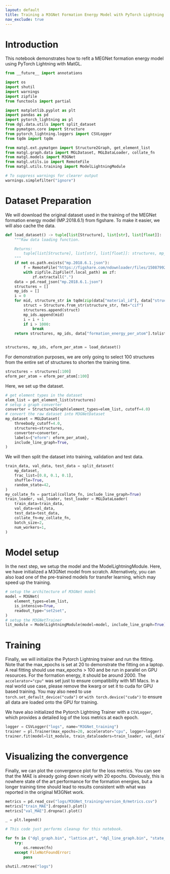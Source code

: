 ```yaml
---
layout: default
title: Training a M3GNet Formation Energy Model with PyTorch Lightning.md
nav_exclude: true
---
```


# Introduction

This notebook demonstrates how to refit a MEGNet formation energy model using PyTorch Lightning with MatGL.


```python
from __future__ import annotations

import os
import shutil
import warnings
import zipfile
from functools import partial

import matplotlib.pyplot as plt
import pandas as pd
import pytorch_lightning as pl
from dgl.data.utils import split_dataset
from pymatgen.core import Structure
from pytorch_lightning.loggers import CSVLogger
from tqdm import tqdm

from matgl.ext.pymatgen import Structure2Graph, get_element_list
from matgl.graph.data import MGLDataset, MGLDataLoader, collate_fn
from matgl.models import M3GNet
from matgl.utils.io import RemoteFile
from matgl.utils.training import ModelLightningModule

# To suppress warnings for clearer output
warnings.simplefilter("ignore")
```

# Dataset Preparation

We will download the original dataset used in the training of the MEGNet formation energy model (MP.2018.6.1) from figshare. To make it easier, we will also cache the data.


```python
def load_dataset() -> tuple[list[Structure], list[str], list[float]]:
    """Raw data loading function.

    Returns:
        tuple[list[Structure], list[str], list[float]]: structures, mp_id, Eform_per_atom
    """
    if not os.path.exists("mp.2018.6.1.json"):
        f = RemoteFile("https://figshare.com/ndownloader/files/15087992")
        with zipfile.ZipFile(f.local_path) as zf:
            zf.extractall(".")
    data = pd.read_json("mp.2018.6.1.json")
    structures = []
    mp_ids = []
    i = 0
    for mid, structure_str in tqdm(zip(data["material_id"], data["structure"])):
        struct = Structure.from_str(structure_str, fmt="cif")
        structures.append(struct)
        mp_ids.append(mid)
        i = i + 1
        if i > 1000:
            break
    return structures, mp_ids, data["formation_energy_per_atom"].tolist()


structures, mp_ids, eform_per_atom = load_dataset()
```

For demonstration purposes, we are only going to select 100 structures from the entire set of structures to shorten the training time.


```python
structures = structures[:100]
eform_per_atom = eform_per_atom[:100]
```

Here, we set up the dataset.


```python
# get element types in the dataset
elem_list = get_element_list(structures)
# setup a graph converter
converter = Structure2Graph(element_types=elem_list, cutoff=4.0)
# convert the raw dataset into M3GNetDataset
mp_dataset = MGLDataset(
    threebody_cutoff=4.0,
    structures=structures,
    converter=converter,
    labels={"eform": eform_per_atom},
    include_line_graph=True,
)
```

We will then split the dataset into training, validation and test data.


```python
train_data, val_data, test_data = split_dataset(
    mp_dataset,
    frac_list=[0.8, 0.1, 0.1],
    shuffle=True,
    random_state=42,
)
my_collate_fn = partial(collate_fn, include_line_graph=True)
train_loader, val_loader, test_loader = MGLDataLoader(
    train_data=train_data,
    val_data=val_data,
    test_data=test_data,
    collate_fn=my_collate_fn,
    batch_size=2,
    num_workers=1,
)
```

# Model setup

In the next step, we setup the model and the ModelLightningModule. Here, we have initialized a M3GNet model from scratch. Alternatively, you can also load one of the pre-trained models for transfer learning, which may speed up the training.


```python
# setup the architecture of M3GNet model
model = M3GNet(
    element_types=elem_list,
    is_intensive=True,
    readout_type="set2set",
)
# setup the M3GNetTrainer
lit_module = ModelLightningModule(model=model, include_line_graph=True)
```

# Training

Finally, we will initialize the Pytorch Lightning trainer and run the fitting. Note that the max_epochs is set at 20 to demonstrate the fitting on a laptop. A real fitting should use max_epochs > 100 and be run in parallel on GPU resources. For the formation energy, it should be around 2000. The `accelerator="cpu"` was set just to ensure compatibility with M1 Macs. In a real world use case, please remove the kwarg or set it to cuda for GPU based training. You may also need to use `torch.set_default_device("cuda")` or `with torch.device("cuda")` to ensure all data are loaded onto the GPU for training.

We have also initialized the Pytorch Lightning Trainer with a `CSVLogger`, which provides a detailed log of the loss metrics at each epoch.


```python
logger = CSVLogger("logs", name="M3GNet_training")
trainer = pl.Trainer(max_epochs=20, accelerator="cpu", logger=logger)
trainer.fit(model=lit_module, train_dataloaders=train_loader, val_dataloaders=val_loader)
```

# Visualizing the convergence

Finally, we can plot the convergence plot for the loss metrics. You can see that the MAE is already going down nicely with 20 epochs. Obviously, this is nowhere state of the art performance for the formation energies, but a longer training time should lead to results consistent with what was reported in the original M3GNet work.


```python
metrics = pd.read_csv("logs/M3GNet_training/version_0/metrics.csv")
metrics["train_MAE"].dropna().plot()
metrics["val_MAE"].dropna().plot()

_ = plt.legend()
```


```python
# This code just performs cleanup for this notebook.

for fn in ("dgl_graph.bin", "lattice.pt", "dgl_line_graph.bin", "state_attr.pt", "labels.json"):
    try:
        os.remove(fn)
    except FileNotFoundError:
        pass

shutil.rmtree("logs")
```